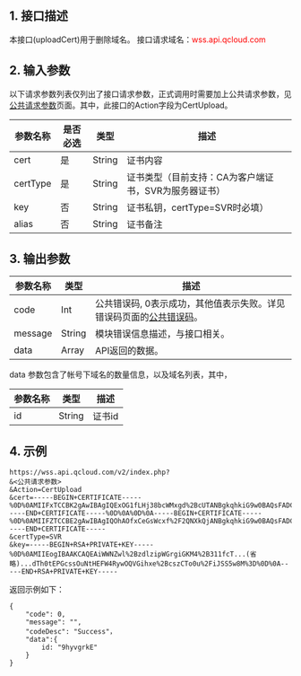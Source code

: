 ## 1. 接口描述
本接口(uploadCert)用于删除域名。
接口请求域名：<font style="color:red">wss.api.qcloud.com</font>

## 2. 输入参数
以下请求参数列表仅列出了接口请求参数，正式调用时需要加上公共请求参数，见<a href="/doc/api/372/4153" title="公共请求参数">公共请求参数</a>页面。其中，此接口的Action字段为CertUpload。

| 参数名称 | 是否必选  | 类型 | 描述 |
|---------|---------|---------|---------|
| cert | 是 | String | 证书内容 |
| certType | 是| String | 证书类型（目前支持：CA为客户端证书，SVR为服务器证书）|
| key | 否 | String | 证书私钥，certType=SVR时必填）
| alias | 否 | String | 证书备注 |

## 3. 输出参数
| 参数名称 | 类型 | 描述 |
|---------|---------|---------|
| code | Int | 公共错误码, 0表示成功，其他值表示失败。详见错误码页面的<a href="https://www.qcloud.com/doc/api/372/%E9%94%99%E8%AF%AF%E7%A0%81#1.E3.80.81.E5.85.AC.E5.85.B1.E9.94.99.E8.AF.AF.E7.A0.81" title="公共错误码">公共错误码</a>。|
| message | String | 模块错误信息描述，与接口相关。|
| data | Array | API返回的数据。 |

data 参数包含了帐号下域名的数量信息，以及域名列表，其中，

| 参数名称 | 类型 | 描述 |
|---------|---------|---------|
|  id    |  String | 证书id |

## 4. 示例
```
https://wss.api.qcloud.com/v2/index.php?
&<公共请求参数>
&Action=CertUpload
&cert=-----BEGIN+CERTIFICATE-----%0D%0AMIIFxTCCBK2gAwIBAgIQExOG1fLHj38bcWMxgd%2BcUTANBgkqhkiG9w0BAQsFADCB%0D%0AlzELMAkGA1UEBhMCQ04xJTAjBgNVBAoTHFRydXN0QXNpYSBUZWNobm9sb2dpZXMs%0D%0AIEluYy4xHzAdBgNVBAsTFlN5bWFudGVjIFRydXN0IE5ldHdvcmsxHTAbBgNVBAsT%0D%0AFERvbWFpbiBWYWxpZGF0ZWQgU1NMMSEwHwYDVQQDExhUcnVzdEFzaWEgRFYgU1NM%0D%0AIENBIC0gRzUwHhcNMTcwMzIzMDAwMDAwWhcNMTgwMzIzMjM1OTU5WjAcMRowGAYD%0D%0AVQQDDBFzYWRmZGFzZi5mLXhqLmNvbTCCASIwDQYJKoZIhvcNAQEBBQADggEPADCC%0D%0AAQoCggEBAIlljWcJfs3Zc4qVhq4IhijOPt9dX3E3%2BT4z3EtPdCfZ54%2Fff9IRiR8M%0D%0AAh9f5JUWBK3aVYfv2%2BQE5GYBs6VFqLp5xpEDKEzPOm2D2qyuqGSxMyhWGQU%2BNS3i%0D%0AQMu%2BTI0PttvOpqMYnIUXyHLgRd6rXnJB7pB0Yy%2FXKvZEZ5QlFgpbsdLWzoPUS9qD%0D%0Av%2B2z5T5mhmU8LzQLoj1dhzSTi9I%2FDxbhhBS3KwO4Dy4mju2PesAU9IiNVdiJnMPu%0D%0AzlrT7QEMhvo%2BxWM0LNBH5YfWiA0HDh5M5A02SA6ac%2Bzyn5sJqPlfBZFdrnMqkM44%0D%0AN%2FarM0VCmL9s1QYKVEXUb%2BhlVjLv3wcCAwEAAaOCAoUwggKBMBwGA1UdEQQVMBOC%0D%0AEXNhZGZkYXNmLmYteGouY29tMAkGA1UdEwQCMAAwYQYDVR0gBFowWDBWBgZngQwB%0D%0AAgEwTDAjBggrBgEFBQcCARYXaHR0cHM6Ly9kLnN5bWNiLmNvbS9jcHMwJQYIKwYB%0D%0ABQUHAgIwGQwXaHR0cHM6Ly9kLnN5bWNiLmNvbS9ycGEwHwYDVR0jBBgwFoAUbVjH%0D%0Afxrn4T8upoyXNUK79NM4rD8wDgYDVR0PAQH%2FBAQDAgWgMB0GA1UdJQQWMBQGCCsG%0D%0AAQUFBwMBBggrBgEFBQcDAjCBmwYIKwYBBQUHAQEEgY4wgYswPAYIKwYBBQUHMAGG%0D%0AMGh0dHA6Ly90cnVzdGFzaWEyLW9jc3AuZGlnaXRhbGNlcnR2YWxpZGF0aW9uLmNv%0D%0AbTBLBggrBgEFBQcwAoY%2FaHR0cDovL3RydXN0YXNpYTItYWlhLmRpZ2l0YWxjZXJ0%0D%0AdmFsaWRhdGlvbi5jb20vdHJ1c3Rhc2lhZzUuY3J0MIIBAwYKKwYBBAHWeQIEAgSB%0D%0A9ASB8QDvAHUA3esdK3oNT6Ygi4GtgWhwfi6OnQHVXIiNPRHEzbbsvswAAAFa%2BfdN%0D%0AXwAABAMARjBEAiBkrtXs%2BrqHITwJqQMpu0SIdjKliny1vqpHjo%2BoAzItzQIgdPmV%0D%0A0BcClvGrPAvAMWvy6tBuricc%2FKclgriZlCnT1n0AdgCkuQmQtBhYFIe7E6LMZ3AK%0D%0APDWYBPkb37jjd80OyA3cEAAAAVr5902NAAAEAwBHMEUCID8Dvmmw70QF021Y4i3y%0D%0ArAB9L0gs8JhJJ%2FfCPBiJRhhoAiEAjkZSMIXAMbr4CW0KViR3wgZo%2F%2BMqP%2FhJNmIe%0D%0Awm3KOaowDQYJKoZIhvcNAQELBQADggEBABnpDVVmTDrsfcbpchMQAitWmncXvk2P%0D%0AU%2F%2FLHQ06cY%2BpTJ%2B2ARLBaImkHfJhKCxav4%2BYZkLpYrmJcQ2stYdErloZtr4t932f%0D%0AO%2F2HUiSJ8nsNTw7JuTg0ZU0kuTRQdaMzMJh%2FnID%2BYJctmeCvwCaiK%2B6WtSc2Vg0I%0D%0AwBt%2FgPMiWiBHnItlJqH4RaOhwjxJi2rYYmQ7Pe0MLTg4QJF5u0C8kO0JfXwYx3GS%0D%0AriHMBZXZG%2BajlZbBTRGTCBW7mDiTg9%2BitfJI6qHGHjpWOscCdUwNZq6bVgUd%2FVGH%0D%0A5WAq11Pgi9KlqF7gZpeodXRJaW0WQrtVO15BWfte9Msal0TpMmbkQ0M%3D%0D%0A-----END+CERTIFICATE-----%0D%0A%0D%0A-----BEGIN+CERTIFICATE-----%0D%0AMIIFZTCCBE2gAwIBAgIQOhAOfxCeGsWcxf%2F2QNXkQjANBgkqhkiG9w0BAQsFADCB%0D%0AyjELMAkGA1UEBhMCVVMxFzAVBgNVBAoTDlZlcmlTaWduLCBJbmMuMR8wHQYDVQQL%0D%0AExZWZXJpU2lnbiBUcnVzdCBOZXR3b3JrMTowOAYDVQQLEzEoYykgMjAwNiBWZXJp%0D%0AU2lnbiwgSW5jLiAtIEZvciBhdXRob3JpemVkIHVzZSBvbmx5MUUwQwYDVQQDEzxW%0D%0AZXJpU2lnbiBDbGFzcyAzIFB1YmxpYyBQcmltYXJ5IENlcnRpZmljYXRpb24gQXV0%0D%0AaG9yaXR5IC0gRzUwHhcNMTYwODExMDAwMDAwWhcNMjYwODEwMjM1OTU5WjCBlzEL%0D%0AMAkGA1UEBhMCQ04xJTAjBgNVBAoTHFRydXN0QXNpYSBUZWNobm9sb2dpZXMsIElu%0D%0AYy4xHzAdBgNVBAsTFlN5bWFudGVjIFRydXN0IE5ldHdvcmsxHTAbBgNVBAsTFERv%0D%0AbWFpbiBWYWxpZGF0ZWQgU1NMMSEwHwYDVQQDExhUcnVzdEFzaWEgRFYgU1NMIENB%0D%0AIC0gRzUwggEiMA0GCSqGSIb3DQEBAQUAA4IBDwAwggEKAoIBAQC39aSJZG%2F97x3a%0D%0A6Qmuc9%2BMubagegRAVUmFYHTYTs8IKB2pM7wXN7W8mekdZaEgUjDFxvRBK%2FDhTb7U%0D%0A8ONLsKKdT86aOhzbz2noCTn9wPWnGwkg%2B%2F4YKg%2FdPQQdV9tMsSu0cwqInWHxSAkm%0D%0AAI1hYFC9D7Sf7Hp%2F5cRcD%2BdK454YMRzNOGLQnCVI8JEqrz6o9SOvQNTqTcfqt6DC%0D%0A0UlXG%2BMPD1eNPjlzf1Vwaab%2BVSTgySoC%2BIkbq2VsdykeOiGXW%2FOIiASH7%2B2LcR05%0D%0APmQ7GEOlM8yzoVojFpM8sHz%2BWxI05ZOPri5%2BvX3HhHHjWr5432G0dVmgohnZvlVZ%0D%0Aoy8XrlbpAgMBAAGjggF2MIIBcjASBgNVHRMBAf8ECDAGAQH%2FAgEAMC8GA1UdHwQo%0D%0AMCYwJKAioCCGHmh0dHA6Ly9zLnN5bWNiLmNvbS9wY2EzLWc1LmNybDAOBgNVHQ8B%0D%0AAf8EBAMCAQYwLgYIKwYBBQUHAQEEIjAgMB4GCCsGAQUFBzABhhJodHRwOi8vcy5z%0D%0AeW1jZC5jb20wYQYDVR0gBFowWDBWBgZngQwBAgEwTDAjBggrBgEFBQcCARYXaHR0%0D%0AcHM6Ly9kLnN5bWNiLmNvbS9jcHMwJQYIKwYBBQUHAgIwGRoXaHR0cHM6Ly9kLnN5%0D%0AbWNiLmNvbS9ycGEwHQYDVR0lBBYwFAYIKwYBBQUHAwEGCCsGAQUFBwMCMCkGA1Ud%0D%0AEQQiMCCkHjAcMRowGAYDVQQDExFTeW1hbnRlY1BLSS0yLTYwMTAdBgNVHQ4EFgQU%0D%0AbVjHfxrn4T8upoyXNUK79NM4rD8wHwYDVR0jBBgwFoAUf9Nlp8Ld7LvwMAnzQzn6%0D%0AAq8zMTMwDQYJKoZIhvcNAQELBQADggEBABUphhBbeG7scE3EveIN0dOjXPgwgQi8%0D%0AI2ZAKYm6DawoGz1lEJVdvFmkyMbP973X80b7mKmn0nNbe1kjA4M0O0hHaMM1ZaEv%0D%0A7e9vHEAoGyysMO6HzPWYMkyNxcCV7Nos2Uv4RvLDpQHh7P4Kt6fUU13ipcynrtQD%0D%0A1lFUM0yoTzwwFsPu3Pk%2B94hL58ErqwqJQwxoHMgLIQeMVHeNKcWFy1bddSbIbCWU%0D%0AZs6cMxhrra062ZCpDCbxyEaFNGAtYQMqNz55Z%2F14XgSUONZ%2FcJTns6QKhpcgTOwB%0D%0AfnNzRnk%2BaWreP7osKhXlz4zs%2BllP7goBDKFOMMtoEXx3YjJCKgpqmBU%3D%0D%0A-----END+CERTIFICATE-----
&certType=SVR
&key=-----BEGIN+RSA+PRIVATE+KEY-----%0D%0AMIIEogIBAAKCAQEAiWWNZwl%2BzdlzipWGrgiGKM4%2B311fcT...(省略)...dTh0tEPGcssOuNtHEFW4RywOQVGihxe%2BcszCTo0u%2FiJSS5w8M%3D%0D%0A-----END+RSA+PRIVATE+KEY-----
```

返回示例如下：
```
{
	"code": 0,
	"message": "",
	"codeDesc": "Success"，
	"data":{
		id: "9hyvgrkE"
	}
}
```
